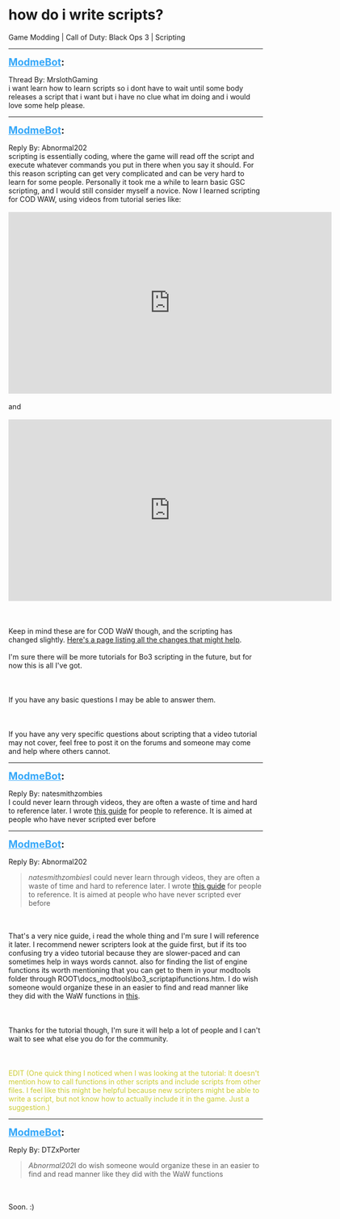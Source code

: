 # how do i write scripts?
Game Modding | Call of Duty: Black Ops 3 | Scripting

---
<strong style="font-size: 1.4em;"><span style="text-decoration: underline;text-decoration-color: #34a7f9;"><span style="color:#34a7f9;">ModmeBot</span></span>:</strong>

<p>Thread By: MrslothGaming<br />i want learn how to learn scripts so i dont have to wait until some body releases a script that i want but i have no clue what im doing and i would love some help please.</p>

---
<strong style="font-size: 1.4em;"><span style="text-decoration: underline;text-decoration-color: #34a7f9;"><span style="color:#34a7f9;">ModmeBot</span></span>:</strong>

<p>Reply By: Abnormal202<br />scripting is essentially coding, where the game will read off the script and execute whatever commands you put in there when you say it should. For this reason scripting can get very complicated and can be very hard to learn for some people. Personally it took me a while to learn basic GSC scripting, and I would still consider myself a novice. Now I learned scripting for COD WAW, using videos from tutorial series like:<br /><br /><iframe type="text/html" width="640" height="360" src="https://www.youtube.com/embed/25788FgZM4k" frameborder="0"></iframe><br /><br />and<br /><br /><iframe type="text/html" width="640" height="360" src="https://www.youtube.com/embed/bqgw0pzx6Rg" frameborder="0"></iframe><br /><br /><br /><br />Keep in mind these are for COD WaW though, and the scripting has changed slightly. <a href="https://confluence.ugx-mods.com/pages/viewpage.action?pageId=15237610">Here&#39;s a page listing all the changes that might help</a>.<br /><br />I&#39;m sure there will be more tutorials for Bo3 scripting in the future, but for now this is all I&#39;ve got.<br /><br /><br /><br />If you have any basic questions I may be able to answer them.<br /><br /><br /><br />If you have any very specific questions about scripting that a video tutorial may not cover, feel free to post it on the forums and someone may come and help where others cannot.</p>

---
<strong style="font-size: 1.4em;"><span style="text-decoration: underline;text-decoration-color: #34a7f9;"><span style="color:#34a7f9;">ModmeBot</span></span>:</strong>

<p>Reply By: natesmithzombies<br />I could never learn through videos, they are often a waste of time and hard to reference later. I wrote <a href="http://phabricator.aviacreations.com/w/black_ops_3/guides/scripting_guide/">this guide</a> for people to reference. It is aimed at people who have never scripted ever before</p>

---
<strong style="font-size: 1.4em;"><span style="text-decoration: underline;text-decoration-color: #34a7f9;"><span style="color:#34a7f9;">ModmeBot</span></span>:</strong>

<p>Reply By: Abnormal202<br /><blockquote><em>natesmithzombies</em>I could never learn through videos, they are often a waste of time and hard to reference later. I wrote <a href="http://phabricator.aviacreations.com/w/black_ops_3/guides/scripting_guide/">this guide</a> for people to reference. It is aimed at people who have never scripted ever before </blockquote><br /><br />That&#39;s a very nice guide, i read the whole thing and I&#39;m sure I will reference it later. I recommend newer scripters look at the guide first, but if its too confusing try a video tutorial because they are slower-paced and can sometimes help in ways words cannot. also for finding the list of engine functions its worth mentioning that you can get to them in your modtools folder through ROOT\docs_modtools\bo3_scriptapifunctions.htm. I do wish someone would organize these in an easier to find and read manner like they did with the WaW functions in <a href="http://ugx-mods.com/script/">this</a>.<br /><br /><br /><br />Thanks for the tutorial though, I&#39;m sure it will help a lot of people and I can&#39;t wait to see what else you do for the community.<br /><br /><br /><br /><span style="color:#cccc33;">EDIT  (One quick thing I noticed when I was looking at the tutorial: It doesn&#39;t mention how to call functions in other scripts and include scripts from other files. I feel like this might be helpful because new scripters might be able to write a script, but not know how to actually include it in the game. Just a suggestion.)</span></p>

---
<strong style="font-size: 1.4em;"><span style="text-decoration: underline;text-decoration-color: #34a7f9;"><span style="color:#34a7f9;">ModmeBot</span></span>:</strong>

<p>Reply By: DTZxPorter<br /><blockquote><em>Abnormal202</em>I do wish someone would organize these in an easier to find and read manner like they did with the WaW functions</blockquote><br /><br />Soon. :)</p>
